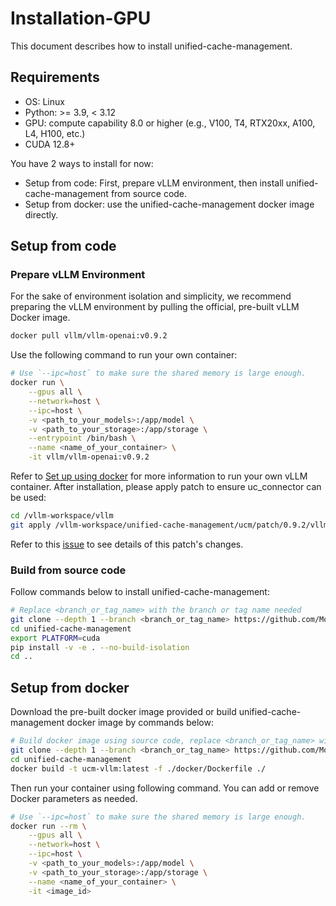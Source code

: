 # Installation-GPU
This document describes how to install unified-cache-management.

## Requirements
- OS: Linux
- Python: >= 3.9, < 3.12
- GPU: compute capability 8.0 or higher (e.g., V100, T4, RTX20xx, A100, L4, H100, etc.)
- CUDA 12.8+

You have 2 ways to install for now:
- Setup from code: First, prepare vLLM environment, then install unified-cache-management from source code.
- Setup from docker: use the unified-cache-management docker image directly.

## Setup from code

### Prepare vLLM Environment
For the sake of environment isolation and simplicity, we recommend preparing the vLLM environment by pulling the official, pre-built vLLM Docker image.
```bash
docker pull vllm/vllm-openai:v0.9.2
```
Use the following command to run your own container:
```bash
# Use `--ipc=host` to make sure the shared memory is large enough.
docker run \
    --gpus all \
    --network=host \
    --ipc=host \
    -v <path_to_your_models>:/app/model \
    -v <path_to_your_storage>:/app/storage \
    --entrypoint /bin/bash \
    --name <name_of_your_container> \
    -it vllm/vllm-openai:v0.9.2
```
Refer to [Set up using docker](https://docs.vllm.ai/en/latest/getting_started/installation/gpu.html#set-up-using-docker) for more information to run your own vLLM container. After installation, please apply patch to ensure uc_connector can be used:
```bash
cd /vllm-workspace/vllm
git apply /vllm-workspace/unified-cache-management/ucm/patch/0.9.2/vllm-adapt.patch
``` 
Refer to this [issue](https://github.com/vllm-project/vllm/issues/21702) to see details of this patch's changes.

### Build from source code
Follow commands below to install unified-cache-management:
```bash
# Replace <branch_or_tag_name> with the branch or tag name needed
git clone --depth 1 --branch <branch_or_tag_name> https://github.com/ModelEngine-Group/unified-cache-management.git
cd unified-cache-management
export PLATFORM=cuda
pip install -v -e . --no-build-isolation
cd ..
```

## Setup from docker
Download the pre-built docker image provided or build unified-cache-management docker image by commands below:
 ```bash
 # Build docker image using source code, replace <branch_or_tag_name> with the branch or tag name needed
 git clone --depth 1 --branch <branch_or_tag_name> https://github.com/ModelEngine-Group/unified-cache-management.git
 cd unified-cache-management
 docker build -t ucm-vllm:latest -f ./docker/Dockerfile ./
 ```
Then run your container using following command. You can add or remove Docker parameters as needed.
```bash
# Use `--ipc=host` to make sure the shared memory is large enough.
docker run --rm \
    --gpus all \
    --network=host \
    --ipc=host \
    -v <path_to_your_models>:/app/model \
    -v <path_to_your_storage>:/app/storage \
    --name <name_of_your_container> \
    -it <image_id>
```
